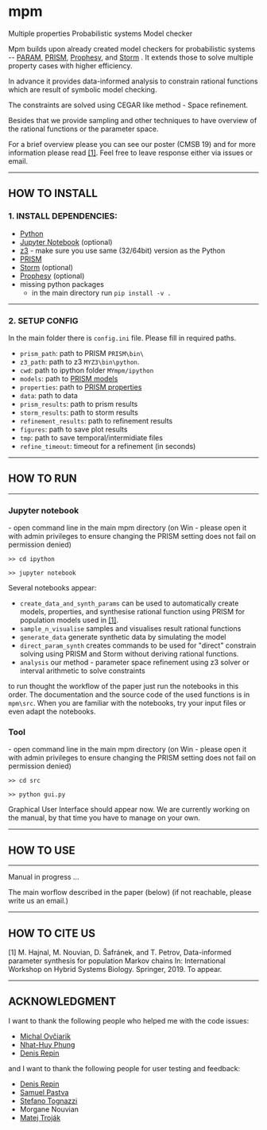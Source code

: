 # mpm
Multiple properties Probabilistic systems Model checker

Mpm builds upon already created model checkers for probabilistic systems -- [PARAM](https://depend.cs.uni-saarland.de/tools/param/publications/bibitem.php?key=HahnHWZ10), [PRISM](http://www.prismmodelchecker.org), [Prophesy](https://moves.rwth-aachen.de/research/tools/prophesy/), and [Storm](http://www.stormchecker.org/) .
It extends those to solve multiple property cases with higher efficiency.

In advance it provides data-informed analysis to constrain rational functions which are result of symbolic model checking. 

The constraints are solved using CEGAR like method - Space refinement. 

Besides that we provide sampling and other techniques to have overview of the rational functions or the parameter space.

For a brief overview please you can see our poster (CMSB 19) and for more information please read [[1]](#one).
Feel free to leave response either via issues or email.
*****
## HOW TO INSTALL

### 1. INSTALL DEPENDENCIES:

* [Python](https://www.python.org/)
* [Jupyter Notebook](https://jupyter.org/install) (optional)
* [z3](https://github.com/Z3Prover/z3/releases) - make sure you use same (32/64bit) version as the Python
* [PRISM](http://www.prismmodelchecker.org) 
* [Storm](http://www.stormchecker.org/) (optional)
* [Prophesy](https://moves.rwth-aachen.de/research/tools/prophesy/) (optional)
* missing python packages 
  * in the main directory run `pip install -v .`

****
### 2. SETUP CONFIG

In the main folder there is `config.ini` file. Please fill in required paths.

* `prism_path`: path to PRISM `PRISM\bin\`
* `z3_path`: path to z3 `MYZ3\bin\python`. 
* `cwd`: path to ipython folder `MYmpm/ipython`
* `models`: path to [PRISM models](http://www.prismmodelchecker.org/tutorial/die.php) 
* `properties`: path to [PRISM properties](https://www.prismmodelchecker.org/manual/PropertySpecification/Introduction) 
* `data`: path to data
* `prism_results`: path to prism results
* `storm_results`: path to storm results
* `refinement_results`: path to refinement results 
* `figures`: path to save plot results
* `tmp`: path to save temporal/intermidiate files
* `refine_timeout`: timeout for a refinement (in seconds)

*****
## HOW TO RUN

*****

### Jupyter notebook
\- open command line in the main mpm directory (on Win - please open it with admin privileges to ensure changing the PRISM setting does not fail on permission denied)

`>> cd ipython`

`>> jupyter notebook`

Several notebooks appear:
 
* `create_data_and_synth_params` can be used to automatically create models, properties, and synthesise rational function using PRISM for population models used in [[1]](#one).
* `sample_n_visualise` samples and visualises result rational functions
* `generate_data` generate synthetic data by simulating the model
* `direct_param_synth` creates commands to be used for "direct" constrain solving using PRISM and Storm without deriving rational functions.
* `analysis` our method - parameter space refinement using z3 solver or interval arithmetic to solve constraints    

to run thought the workflow of the paper just run the notebooks in this order. The documentation and the source code of the used functions is in `mpm\src`. When you are familiar with the notebooks, try your input files or even adapt the notebooks.  

### Tool
\- open command line in the main mpm directory (on Win - please open it with admin privileges to ensure changing the PRISM setting does not fail on permission denied)

`>> cd src`

`>> python gui.py`

Graphical User Interface should appear now. We are currently working on the manual, by that time you have to manage on your own.

*****
## HOW TO USE

*****
Manual in progress ...

The main worflow described in the paper (below) (if not reachable, please write us an email.)

*****
## HOW TO CITE US

<a name="one"> </a>
[1] M. Hajnal, M. Nouvian, D. Šafránek, and T. Petrov, Data-informed parameter synthesis for population Markov chains In: International Workshop on Hybrid Systems Biology. Springer, 2019. To appear.


*****
## ACKNOWLEDGMENT

I want to thank the following people who helped me with the code issues:
* [Michal Ovčiarik](https://github.com/bargulg)
* [Nhat-Huy Phung](https://github.com/huypn12)
* [Denis Repin](https://github.com/dennerepin)

and I want to thank the following people for user testing and feedback:
* [Denis Repin](https://github.com/dennerepin)
* [Samuel Pastva](https://github.com/daemontus)
* [Stefano Tognazzi](https://github.com/stefanotognazzi)
* Morgane Nouvian
* [Matej Troják](https://github.com/xtrojak)
